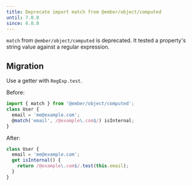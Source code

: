 ```yaml
---
title: Deprecate import match from @ember/object/computed
until: 7.0.0
since: 6.0.0
---
```


`match` from `@ember/object/computed` is deprecated. It tested a property's string value against a regular expression.

## Migration
Use a getter with `RegExp.test`.

Before:
```js
import { match } from '@ember/object/computed';
class User {
  email = 'me@example.com';
  @match('email', /@example\.com$/) isInternal;
}
```

After:
```js
class User {
  email = 'me@example.com';
  get isInternal() {
    return /@example\.com$/.test(this.email);
  }
}
```
